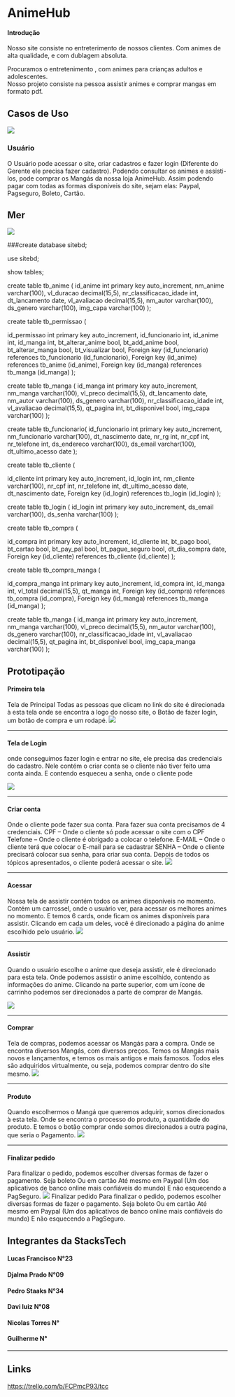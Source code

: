 # AnimeHub 

#### Introdução 


Nosso site consiste no entreterimento de nossos clientes. 
Com animes de alta qualidade, e com dublagem absoluta.

Procuramos o entretenimento , com animes para crianças adultos e
adolescentes.<br>
 Nosso projeto consiste na pessoa assistir animes e comprar
mangas em formato pdf.


## Casos de Uso
![](https://i.imgur.com/VA8XEiM.png)




### Usuário
O Usuário pode acessar o site, criar cadastros e fazer login (Diferente do Gerente ele precisa fazer cadastro). Podendo consultar os animes e assisti-los, pode comprar os Mangás da nossa loja AnimeHub. 
Assim podendo pagar com todas as formas disponíveis do site, sejam elas: Paypal, Pagseguro, Boleto, Cartão.

## Mer
![](https://i.imgur.com/gV9Aoc4.png)

###create database sitebd;

use sitebd;

show tables;

create table tb_anime (
id_anime int primary key auto_increment,
nm_anime varchar(100),
vl_duracao decimal(15,5),
nr_classificacao_idade int,
dt_lancamento date,
vl_avaliacao decimal(15,5),
nm_autor varchar(100),
ds_genero varchar(100),
img_capa varchar(100)
);

create table tb_permissao (

id_permissao int primary key auto_increment,
id_funcionario int,
id_anime int,
id_manga int,
bt_alterar_anime bool,
bt_add_anime bool,
bt_alterar_manga bool,
bt_visualizar bool,
Foreign key (id_funcionario) references tb_funcionario (id_funcionario),
Foreign key (id_anime) references tb_anime (id_anime),
Foreign key (id_manga) references tb_manga (id_manga)
);

create table tb_manga (
id_manga  int primary key auto_increment,
nm_manga varchar(100),
vl_preco decimal(15,5),
dt_lancamento date,
nm_autor varchar(100),
ds_genero varchar(100),
nr_classificacao_idade int,
vl_avaliacao decimal(15,5),
qt_pagina int,
bt_disponivel bool,
img_capa varchar(100)
);

create table tb_funcionario(
id_funcionario  int primary key auto_increment,
nm_funcionario varchar(100),
dt_nascimento date,
nr_rg int,
nr_cpf int,
nr_telefone int,
ds_endereco varchar(100),
ds_email varchar(100),
dt_ultimo_acesso date
);

create table tb_cliente (

id_cliente  int primary key auto_increment,
id_login int,
nm_cliente varchar(100),
nr_cpf int,
nr_telefone int,
dt_ultimo_acesso date,
dt_nascimento date,
Foreign key (id_login) references tb_login (id_login)
);

create table tb_login (
id_login int primary key auto_increment,
ds_email varchar(100),
ds_senha varchar(100)
);

create table tb_compra (

id_compra int primary key auto_increment,
id_cliente int,
bt_pago bool,
bt_cartao bool,
bt_pay_pal bool,
bt_pague_seguro bool,
dt_dia_compra date,
Foreign key (id_cliente) references tb_cliente (id_cliente)
);

create table tb_compra_manga (

id_compra_manga int primary key auto_increment,
id_compra int,
id_manga int,
vl_total decimal(15,5),
qt_manga int,
Foreign key (id_compra) references tb_compra (id_compra),
Foreign key (id_manga) references tb_manga (id_manga)
);

create table tb_manga (
id_manga int primary key auto_increment,
nm_manga varchar(100),
vl_preco decimal(15,5),
nm_autor varchar(100),
ds_genero  varchar(100),
nr_classificacao_idade int,
vl_avaliacao decimal(15,5),
qt_pagina int,
bt_disponivel bool,
img_capa_manga varchar(100)
);


## Prototipação 

#### Primeira tela 
Tela de Principal Todas as pessoas que clicam no link do site é direcionada à esta tela onde se encontra a logo do nosso site, o Botão de fazer login, um botão de compra e um rodapé.
![](https://i.imgur.com/pGTlTVp.png)
****

#### Tela de Login
onde conseguimos fazer login e entrar no site, ele precisa das credenciais do cadastro. Nele contém o criar conta se o cliente não tiver feito uma conta ainda. E contendo esqueceu a senha, onde o cliente pode 

![](https://i.imgur.com/vBNeS9b.png)
****

#### Criar conta 
Onde o cliente pode fazer sua conta. 
Para fazer sua conta precisamos de 4 credenciais. 
CPF – Onde o cliente só pode acessar o site com o CPF 
Telefone – Onde o cliente é obrigado a colocar o telefone.
E-MAIL – Onde o cliente terá que colocar o E-mail para se cadastrar 
SENHA – Onde o cliente precisará colocar sua senha, para criar sua conta. 
Depois de todos os tópicos apresentados, o cliente poderá acessar o site.
![](https://i.imgur.com/KwxM18p.png)
****

#### Acessar 
Nossa tela de assistir contém todos os animes disponíveis no momento. 
Contém um carrossel, onde o usuário ver, para acessar os melhores animes no momento. 
E temos 6 cards, onde ficam os animes disponíveis para assistir.
Clicando em cada um deles, você é direcionado a página do anime escolhido pelo usuário.
![](https://i.imgur.com/XmZxH3H.png)
****
#### Assistir
Quando o usuário escolhe o anime que deseja assistir, ele é direcionado para esta tela. 
Onde podemos assistir o anime escolhido, contendo as informações do anime. 
Clicando na parte superior, com um ícone de carrinho podemos ser direcionados a parte de comprar de Mangás. 
 

![](https://i.imgur.com/wxzrINX.png)
****
#### Comprar
Tela de compras, podemos acessar os Mangás para a compra.
Onde se encontra diversos Mangás, com diversos preços. Temos os Mangás mais novos e lançamentos, e temos os mais antigos e mais famosos.
Todos eles são adquiridos virtualmente, ou seja, podemos comprar dentro do site mesmo. 
![](https://i.imgur.com/OdTNFSU.png)
****

#### Produto
Quando escolhermos o Mangá que queremos adquirir, somos direcionados à esta tela. Onde se encontra o processo do produto, a quantidade do produto.
E temos o botão comprar onde somos direcionados a outra pagina, que seria o Pagamento. 
![](https://i.imgur.com/YcIl5kh.png)
***

#### Finalizar pedido
Para finalizar o pedido, podemos escolher diversas formas de fazer o pagamento. 
Seja boleto 
Ou em cartão 
Até mesmo em Paypal (Um dos aplicativos de banco online mais confiáveis do mundo)
E não esquecendo a PagSeguro.
![](https://i.imgur.com/tYlEWsR.png)
Finalizar pedido
Para finalizar o pedido, podemos escolher diversas formas de fazer o pagamento. 
Seja boleto 
Ou em cartão 
Até mesmo em Paypal (Um dos aplicativos de banco online mais confiáveis do mundo)
E não esquecendo a PagSeguro.


## Integrantes da StacksTech

#### Lucas Francisco N°23
#### Djalma Prado    N°09
#### Pedro Staaks    N°34
#### Davi luiz       N°08
#### Nicolas Torres  N°
#### Guilherme       N°
*******

## Links 
https://trello.com/b/FCPmcP93/tcc










